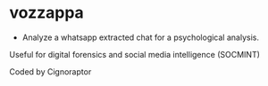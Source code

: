 # vozzappa

- Analyze a whatsapp extracted chat for a psychological analysis.

Useful for digital forensics and social media intelligence (SOCMINT)

Coded by Cignoraptor
